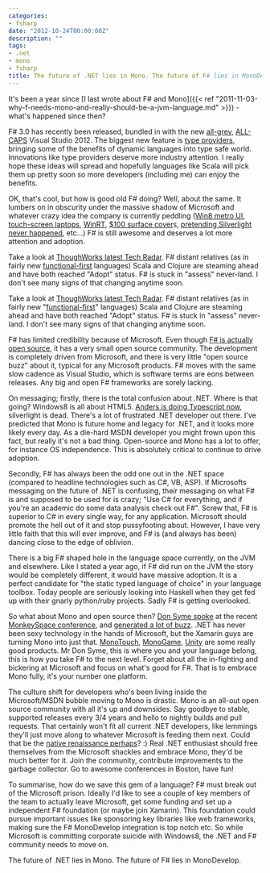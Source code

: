 ```yaml
---
categories:
- fsharp
date: "2012-10-24T00:00:00Z"
description: ""
tags:
- .net
- mono
- fsharp
title: The future of .NET lies in Mono. The future of F# lies in MonoDevelop.
---
```


It's been a year since [I last wrote about F# and Mono]({{< ref "2011-11-03-why-f-needs-mono-and-really-should-be-a-jvm-language.md" >}}) - what's happened since then?

F# 3.0 has recently been released, bundled in with the new [all-grey](http://www.theregister.co.uk/2012/08/28/visual_studio_2012_review/), [ALL-CAPS](http://blogs.msdn.com/b/visualstudio/archive/2012/06/05/a-design-with-all-caps.aspx) Visual Studio 2012. The biggest new feature is [type providers](http://msdn.microsoft.com/en-us/library/hh156509.aspx), bringing some of the benefits of dynamic languages into type safe world. Innovations like type providers deserve more industry attention. I really hope these ideas will spread and hopefully languages like Scala will pick them up pretty soon so more developers (including me) can enjoy the benefits.

OK, that's cool, but how is good old F# doing? Well, about the same. It lumbers on in obscurity under the massive shadow of Microsoft and whatever crazy idea the company is currently peddling ([Win8 metro UI](http://arstechnica.com/gaming/2012/07/steams-newell-windows-8-catastrophe-driving-valve-to-embrace-linux/), [touch-screen laptops](http://www.businessinsider.com/microsoft-has-big-problem-with-windows-8-2012-10), [WinRT](http://tirania.org/blog/archive/2011/Sep-15.html), [$100 surface cover](http://news.yahoo.com/microsoft-surface-pricing-flat-crazy-165658134.html)s, [pretending Silverlight never happened](http://www.neowin.net/news/former-microsoft-pm-silverlight-is-dead), etc...) F# is still awesome and deserves a lot more attention and adoption.

Take a look at [ThoughWorks latest Tech Radar](http://www.thoughtworks.com/articles/technology-radar-october-2012). F# distant relatives (as in fairly new [functional-first](http://skillsmatter.com/podcast/home/practical-fsharp/js-4400)  languages) Scala and Clojure are steaming ahead and have both reached "Adopt" status. F# is stuck in "assess" never-land. I don't see many signs of that changing anytime soon.

Take a look at [ThoughWorks latest Tech Radar](http://www.thoughtworks.com/articles/technology-radar-october-2012). F# distant relatives (as in fairly new "[functional-first](http://skillsmatter.com/podcast/home/practical-fsharp/js-4400)"  languages) Scala and Clojure are steaming ahead and have both reached "Adopt" status. F# is stuck in "assess" never-land. I don't see many signs of that changing anytime soon.

F# has limited credibility because of Microsoft. Even though [F# is actually open source](https://github.com/fsharp), it has a very small open source community. The development is completely driven from Microsoft, and there is very little "open source buzz" about it, typical for any Microsoft products. F# moves with the same slow cadence as Visual Studio, which is software terms are eons between releases. Any big and open F# frameworks are sorely lacking.

On messaging; firstly, there is the total confusion about .NET. Where is that going? Windows8 is all about HTML5. [Anders is doing Typescript now](http://channel9.msdn.com/posts/Anders-Hejlsberg-Introducing-TypeScript), silverlight is dead. There's a lot of frustrated .NET developer out there. I've predicted that Mono is future home and legacy for .NET, and it looks more likely every day. As a die-hard MSDN developer you might frown upon this fact, but really it's not a bad thing. Open-source and Mono has a lot to offer, for instance OS independence. This is absolutely critical to continue to drive adoption.

Secondly, F# has always been the odd one out in the .NET space (compared to headline technologies such as C#, VB, ASP). If Microsofts messaging on the future of .NET is confusing, their messaging on what F# is and supposed to be used for is crazy; "Use C# for everything, and if you're an academic do some data analysis check out F#". Screw that, F# is superior to C# in every single way, for any application. Microsoft should promote the hell out of it and stop pussyfooting about. However, I have very little faith that this will ever improve, and F# is (and always has been) dancing close to the edge of oblivion.

There is a big F# shaped hole in the language space currently, on the JVM and elsewhere. Like I stated a year ago, if F# did run on the JVM the story would be completely different, it would have massive adoption. It is a perfect candidate for "the static typed language of choice" in your language toolbox. Today people are seriously looking into Haskell when they get fed up with their gnarly python/ruby projects. Sadly F# is getting overlooked.

So what about Mono and open source then? [Don Syme spoke](https://twitter.com/dsyme/status/259986508071702528) at the recent [MonkeySpace conference](http://monkeyspace.org/), and [generated a lot of buzz](http://news.ycombinator.com/item?id=4685053). .NET has never been sexy technology in the hands of Microsoft, but the Xamarin guys are turning Mono into just that. [MonoTouch](http://xamarin.com/monotouch), [MonoGame](http://monogame.codeplex.com/), [Unity](http://unity3d.com/) are some really good products. Mr Don Syme, this is where you and your language belong, this is how you take F# to the next level. Forget about all the in-fighting and bickering at Microsoft and focus on what's good for F#. That is to embrace Mono fully, it's your number one platform.

The culture shift for developers who's been living inside the Microsoft/MSDN bubble moving to Mono is drastic. Mono is an all-out open source community with all it's up and downsides. Say goodbye to stable, supported releases every 3/4 years and hello to nightly builds and pull requests. That certainly won't fit all current .NET developers, like lemmings they'll just move along to whatever Microsoft is feeding them next. Could that be the [native renaissance <link></link>perhaps](http://channel9.msdn.com/Shows/C9-GoingNative)? :) Real .NET enthusiast should free themselves from the Microsoft shackles and embrace Mono, they'd be much better for it. Join the community, contribute improvements to the garbage collector. Go to awesome conferences in Boston, have fun!

To summarise, how do we save this gem of a language? F# must break out of the Microsoft prison. Ideally I'd like to see a couple of key members of the team to actually leave Microsoft, get some funding and set up a independent F# foundation (or maybe join Xamarin). This foundation could pursue important issues like sponsoring key libraries like web frameworks, making sure the F# MonoDevelop integration is top notch etc. So while Microsoft is committing corporate suicide with Windows8, the .NET and F# community needs to move on.

The future of .NET lies in Mono. The future of F# lies in MonoDevelop.
